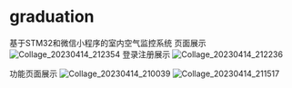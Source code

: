 # graduation
基于STM32和微信小程序的室内空气监控系统
页面展示
![Collage_20230414_212354](https://github.com/wzcwrq/graduation/assets/136157243/85c06ab8-bb83-4762-b908-e332b7f43080)
登录注册展示
![Collage_20230414_212236](https://github.com/wzcwrq/graduation/assets/136157243/574e9fa5-11dc-4b98-a3c8-5bfc147d98c1)

功能页面展示
![Collage_20230414_210039](https://github.com/wzcwrq/graduation/assets/136157243/c801cb53-00ed-42c3-9749-fa5ca2d8608e)
![Collage_20230414_211517](https://github.com/wzcwrq/graduation/assets/136157243/93095702-be79-41e2-b5ad-bbfe13663e23)
